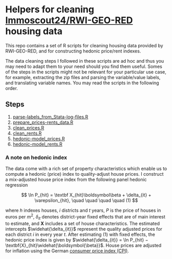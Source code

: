 # Helpers for cleaning <a href="https://www.rwi-essen.de/en/research-advice/further/research-data-center-ruhr-fdz/data-sets/rwi-geo-red/x-real-estate-data-and-price-indices">Immoscout24/RWI-GEO-RED</a> housing data
This repo contains a set of R scripts for cleaning housing data provided by RWI-GEO-RED, and for constructing hedonic price/rent indexes. 

The data cleaning steps I followed in these scripts are ad hoc and thus you may need to adapt them to your need should you find them useful. 
Somes of the steps in the scripts might not be relevant for your particular use case, for example, extracting the zip files and parsing the variable/value labels, and translating variable names. You may read the scripts in the following order. 
## Steps
1. [parse-labels_from_Stata-log-files.R](parse-labels_from_Stata-log-files.R)
2. [prepare_prices-rents_data.R](prepare_prices-rents_data.R)
3. [clean_prices.R](clean_prices.R)
4. [clean_rents.R](clean_rents.R)
5. [hedonic-model_prices.R](hedonic-model_prices.R)
6. [hedonic-model_rents.R](hedonic-model_rents.R)

### A note on hedonic index

The data come with a rich set of property characteristics which enable us to compute a hedonic (price) index to quality-adjust house prices. I construct a mix-adjusted house price index from the following panel hedonic regression

$$
\ln P_{hit} = \textbf X_{hit}\boldsymbol\beta + \delta_{it} + \varepsilon_{hit}, \quad \quad \quad \quad (1)
$$

where $h$ indexes houses, $i$ districts and $t$ years, $P$ is the price of houses in euros per $m^2$, $\delta_{it}$ denotes district-year fixed effects that are of main interest to estimate, and $\textbf{X}$ includes a set of house characteristics. The estimated intercepts $\widehat{\delta_{it}}$ represent the quality adjusted prices for each district $i$ in every year $t$. After estimating (1) with fixed effects, the hedonic price index is given by $\widehat{\delta_{it}} = \ln P_{hit} − \textbf{X}_{hit}\widehat{\boldsymbol{\beta}}$. House prices are adjusted for inflation using the German [consumer price index (CPI)](https://www-genesis.destatis.de/genesis/online?sequenz=statistikTabellen&selectionname=61121&language=en#abreadcrumb).
